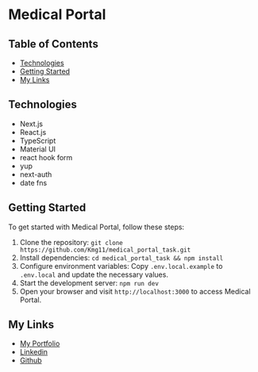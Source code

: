 # Medical Portal

## Table of Contents
- [Technologies](#technologies)
- [Getting Started](#getting-started)
- [My Links](#my-links)

## Technologies

- Next.js
- React.js
- TypeScript
- Material UI
- react hook form
- yup
- next-auth
- date fns

## Getting Started

To get started with Medical Portal, follow these steps:

1. Clone the repository: `git clone https://github.com/Kmg11/medical_portal_task.git`
2. Install dependencies: `cd medical_portal_task && npm install`
3. Configure environment variables: Copy `.env.local.example` to `.env.local` and update the necessary values.
4. Start the development server: `npm run dev`
5. Open your browser and visit `http://localhost:3000` to access Medical Portal.

## My Links

- [My Portfolio](https://kmg11.github.io/My_Official_Portfolio/)
- [Linkedin](https://www.linkedin.com/in/kirolos-mahfouz/)
- [Github](https://github.com/Kmg11)
